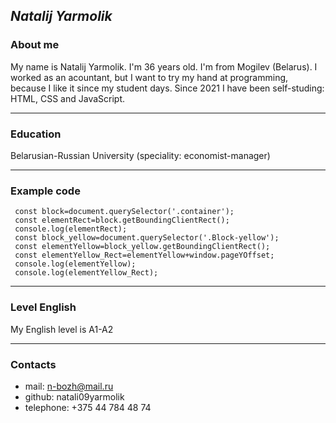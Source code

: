 ## ***Natalij Yarmolik*** ##

### About me ###

 My name is Natalij Yarmolik. I'm 36 years old. I'm from Mogilev (Belarus). I worked as an acountant, but I want to try my hand at programming, because I like it since my student days. Since 2021 I have been self-studing: HTML, CSS and JavaScript.   

 ---
### Education ###

Belarusian-Russian University (speciality: economist-manager) 

---
### Example code ###

     const block=document.querySelector('.container');  
     const elementRect=block.getBoundingClientRect();  
     console.log(elementRect); 
     const block_yellow=document.querySelector('.Block-yellow');
     const elementYellow=block_yellow.getBoundingClientRect();  
     const elementYellow_Rect=elementYellow+window.pageYOffset;  
     console.log(elementYellow);  
     console.log(elementYellow_Rect); 

---
### Level English ###

My English level is A1-A2 

---
### Contacts ####

- mail: n-bozh@mail.ru
- github: natali09yarmolik
- telephone: +375 44 784 48 74 




